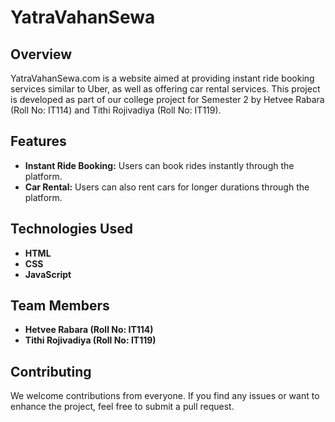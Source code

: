 # YatraVahanSewa

## Overview
YatraVahanSewa.com is a website aimed at providing instant ride booking services similar to Uber, as well as offering car rental services. This project is developed as part of our college project for Semester 2 by Hetvee Rabara (Roll No: IT114) and Tithi Rojivadiya (Roll No: IT119).

## Features
- **Instant Ride Booking:** Users can book rides instantly through the platform.
- **Car Rental:** Users can also rent cars for longer durations through the platform.

## Technologies Used
- **HTML**
- **CSS**
- **JavaScript**

## Team Members
- **Hetvee Rabara (Roll No: IT114)**
- **Tithi Rojivadiya (Roll No: IT119)**

## Contributing
We welcome contributions from everyone. If you find any issues or want to enhance the project, feel free to submit a pull request.

